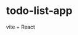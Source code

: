 <!--
 * @Author: luoxi
 * @LastEditTime: 2022-01-22 23:48:53
 * @LastEditors: your name
 * @Description: 
-->
# todo-list-app  
vite + React 